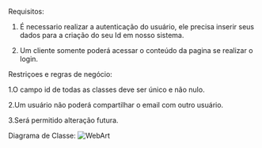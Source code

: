 Requisitos:

1. É necessario realizar a autenticação do usuário, ele precisa inserir seus dados para a criação do seu Id em nosso sistema.

2. Um cliente somente poderá acessar o conteúdo da pagina se realizar o login.

Restriçoes e regras de negócio:

1.O campo id de todas as classes deve ser único e não nulo.

2.Um usuário não poderá compartilhar o email com outro usuário.

3.Será permitido alteração futura.

Diagrama de Classe:
![WebArt](https://github.com/Lucas-BF/Web-Art/assets/129331639/511470c7-2a42-4e6f-a302-583a7f4be559)
